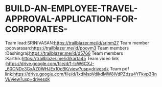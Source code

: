 # BUILD-AN-EMPLOYEE-TRAVEL-APPROVAL-APPLICATION-FOR-CORPORATES-
Team lead:SRINIVASAN:https://trailblazer.me/id/srinm27
Team member :poovarasan:https://trailblazer.me/id/poovm3
Team members :Deshingraj:https://trailblazer.me/id/d5766
Team members :Karthik:https://trailblazer.me/id/karta45
Team video link :https://drive.google.com/file/d/1-tcW6CXJ-_60CNDc3GxAZ0WHJEx10cBK/view?usp=drivesdk
Team pdf link:https://drive.google.com/file/d/1xdMspVdikdMW8IVdPZdzu4YFkvp3RnVj/view?usp=drivesdk
